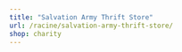 ```yaml
---
title: "Salvation Army Thrift Store"
url: /racine/salvation-army-thrift-store/
shop: charity
---
```

